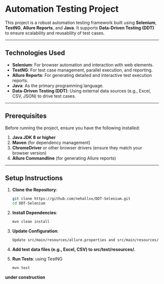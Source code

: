 # Automation Testing Project

This project is a robust automation testing framework built using **Selenium**, **TestNG**, **Allure Reports**, and **Java**. It supports **Data-Driven Testing (DDT)** to ensure scalability and reusability of test cases.

---

## Technologies Used
- **Selenium**: For browser automation and interaction with web elements.
- **TestNG**: For test case management, parallel execution, and reporting.
- **Allure Reports**: For generating detailed and interactive test execution reports.
- **Java**: As the primary programming language.
- **Data-Driven Testing (DDT)**: Using external data sources (e.g., Excel, CSV, JSON) to drive test cases.

---

## Prerequisites
Before running the project, ensure you have the following installed:
1. **Java JDK 8 or higher**
2. **Maven** (for dependency management)
3. **ChromeDriver** or other browser drivers (ensure they match your browser version)
4. **Allure Commandline** (for generating Allure reports)

---

## Setup Instructions
1. **Clone the Repository**:
   ```bash
   git clone https://github.com/nehallxx/DDT-Selenium.git
   cd DDT-Selenium

2. **Install Dependencies**:

   ```bash
   mvn clean install
3. **Update Configuration**:
   ```bash
   Update src/main/resources/allure.properties and src/main/resources/log412.properties with your environment details.

4. **Add test data files (e.g., Excel, CSV) to src/test/resources/.**

5. **Run Tests**:
using TestNG
   ```bash
   mvn test

**under construction**


